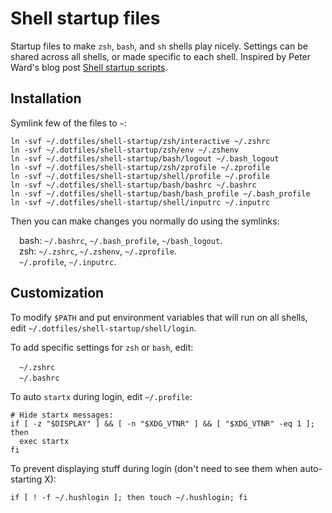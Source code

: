 # Shell startup files

Startup files to make `zsh`, `bash`, and `sh` shells play nicely.
Settings can be shared across all shells, or made specific to
each shell. Inspired by Peter Ward's blog post [Shell startup
scripts](http://blog.flowblok.id.au/2013-02/shell-startup-scripts.html).

## Installation

Symlink few of the files to `~`:

    ln -svf ~/.dotfiles/shell-startup/zsh/interactive ~/.zshrc
    ln -svf ~/.dotfiles/shell-startup/zsh/env ~/.zshenv
    ln -svf ~/.dotfiles/shell-startup/bash/logout ~/.bash_logout
    ln -svf ~/.dotfiles/shell-startup/zsh/zprofile ~/.zprofile
    ln -svf ~/.dotfiles/shell-startup/shell/profile ~/.profile
    ln -svf ~/.dotfiles/shell-startup/bash/bashrc ~/.bashrc
    ln -svf ~/.dotfiles/shell-startup/bash/bash_profile ~/.bash_profile
    ln -svf ~/.dotfiles/shell-startup/shell/inputrc ~/.inputrc

Then you can make changes you normally do using the symlinks:

&emsp;bash: `~/.bashrc`, `~/.bash_profile`, `~/bash_logout`.<br/>
&emsp;zsh: `~/.zshrc`, `~/.zshenv`, `~/.zprofile`.<br/>
&emsp;`~/.profile`, `~/.inputrc`.<br/>

## Customization

To modify `$PATH` and put environment variables that will run on all
shells, edit `~/.dotfiles/shell-startup/shell/login`.

To add specific settings for `zsh` or `bash`, edit:

&emsp;`~/.zshrc`<br/>
&emsp;`~/.bashrc`<br/>

To auto `startx` during login, edit `~/.profile`:
```
# Hide startx messages:
if [ -z "$DISPLAY" ] && [ -n "$XDG_VTNR" ] && [ "$XDG_VTNR" -eq 1 ]; then
  exec startx
fi
```

To prevent displaying stuff during login (don't need to see them when
auto-starting X):

    if [ ! -f ~/.hushlogin ]; then touch ~/.hushlogin; fi
